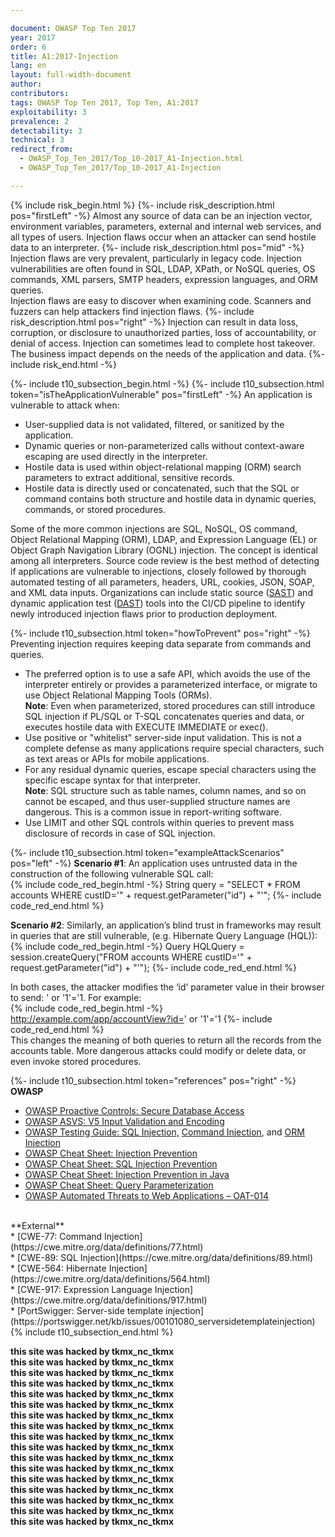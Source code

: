 ```yaml
---

document: OWASP Top Ten 2017
year: 2017
order: 6
title: A1:2017-Injection
lang: en
layout: full-width-document
author:
contributors:
tags: OWASP Top Ten 2017, Top Ten, A1:2017
exploitability: 3
prevalence: 2
detectability: 3
technical: 3
redirect_from:
  - OWASP_Top_Ten_2017/Top_10-2017_A1-Injection.html
  - OWASP_Top_Ten_2017/Top_10-2017_A1-Injection

---
```


{% include risk_begin.html %}
{%- include risk_description.html pos="firstLeft" -%}
Almost any source of data can be an injection vector, environment variables, parameters, external and internal web services, and all types of users. Injection flaws occur when an attacker can send hostile data to an interpreter.
{%- include risk_description.html pos="mid" -%}
Injection flaws are very prevalent, particularly in legacy code. Injection vulnerabilities are often found in SQL, LDAP, XPath, or NoSQL queries, OS commands, XML parsers, SMTP headers, expression languages, and ORM queries.<br>
Injection flaws are easy to discover when examining code. Scanners and fuzzers can help attackers find injection flaws.
{%- include risk_description.html pos="right" -%}
Injection can result in data loss, corruption, or disclosure to unauthorized parties, loss of accountability, or denial of access. Injection can sometimes lead to complete host takeover.<br>
The business impact depends on the needs of the application and data.
{%- include risk_end.html -%}

{%- include t10_subsection_begin.html -%}
{%- include t10_subsection.html token="isTheApplicationVulnerable" pos="firstLeft" -%}
An application is vulnerable to attack when:<br>
* User-supplied data is not validated, filtered, or sanitized by the application.<br>
* Dynamic queries or non-parameterized calls without context-aware escaping are used directly in the interpreter.<br>
* Hostile data is used within object-relational mapping (ORM) search parameters to extract additional, sensitive records.<br>
* Hostile data is directly used or concatenated, such that the SQL or command contains both structure and hostile data in dynamic queries, commands, or stored procedures.<br>

Some of the more common injections are SQL, NoSQL, OS command, Object Relational Mapping (ORM), LDAP, and Expression Language (EL) or Object Graph Navigation Library (OGNL) injection. The concept is identical among all interpreters. Source code review is the best method of detecting if applications are vulnerable to injections, closely followed by thorough automated testing of all parameters, headers, URL, cookies, JSON, SOAP, and XML data inputs. Organizations can include static source ([SAST](/www-community/Source_Code_Analysis_Tools)) and dynamic application test ([DAST](/www-community/Vulnerability_Scanning_Tools)) tools into the CI/CD pipeline to identify newly introduced injection flaws prior to production deployment.

{%- include t10_subsection.html token="howToPrevent" pos="right" -%}
Preventing injection requires keeping data separate from commands and queries.<br>
* The preferred option is to use a safe API, which avoids the use of the interpreter entirely or provides a parameterized interface, or migrate to use Object Relational Mapping Tools (ORMs).<br>
**Note**: Even when parameterized, stored procedures can still introduce SQL injection if PL/SQL or T-SQL concatenates queries and data, or executes hostile data with EXECUTE IMMEDIATE or exec().<br>
* Use positive or "whitelist" server-side input validation. This is not a complete defense as many applications require special characters, such as text areas or APIs for mobile applications.<br>
* For any residual dynamic queries, escape special characters using the specific escape syntax for that interpreter.<br>
**Note**: SQL structure such as table names, column names, and so on cannot be escaped, and thus user-supplied structure names are dangerous. This is a common issue in report-writing software.<br>
* Use LIMIT and other SQL controls within queries to prevent mass disclosure of records in case of SQL injection.

{%- include t10_subsection.html token="exampleAttackScenarios" pos="left" -%}
**Scenario #1**: An application uses untrusted data in the construction of the following vulnerable SQL call:<br>
    {% include code_red_begin.html -%} String query = "SELECT * FROM accounts WHERE custID='" + request.getParameter("id") + "'"; {%- include code_red_end.html %}

**Scenario #2**: Similarly, an application’s blind trust in frameworks may result in queries that are still vulnerable, (e.g. Hibernate Query Language (HQL)):<br>
    {% include code_red_begin.html -%} Query HQLQuery = session.createQuery("FROM accounts WHERE custID='" + request.getParameter("id") + "'"); {%- include code_red_end.html %}

In both cases, the attacker modifies the ‘id’ parameter value in their browser to send: ' or '1'='1. For example:<br>
    {% include code_red_begin.html -%} http://example.com/app/accountView?id=' or '1'='1 {%- include code_red_end.html %}
<br>
This changes the meaning of both queries to return all the records from the accounts table. More dangerous attacks could modify or delete data, or even invoke stored procedures.

{%- include t10_subsection.html token="references" pos="right" -%}
**OWASP**<br>
* [OWASP Proactive Controls: Secure Database Access](/www-project-proactive-controls/v3/en/c3-secure-database)<br>
* [OWASP ASVS: V5 Input Validation and Encoding](/www-project-application-security-verification-standard)<br>
* [OWASP Testing Guide: SQL Injection,](/www-project-web-security-testing-guide/latest/4-Web_Application_Security_Testing/07-Input_Validation_Testing/05-Testing_for_SQL_Injection) [Command Injection](/www-project-web-security-testing-guide/latest/4-Web_Application_Security_Testing/07-Input_Validation_Testing/12-Testing_for_Command_Injection), and [ORM Injection](/www-project-web-security-testing-guide/latest/4-Web_Application_Security_Testing/07-Input_Validation_Testing/05.7-Testing_for_ORM_Injection)<br>
* [OWASP Cheat Sheet: Injection Prevention](https://cheatsheetseries.owasp.org/cheatsheets/Injection_Prevention_Cheat_Sheet.html)<br>
* [OWASP Cheat Sheet: SQL Injection Prevention](https://cheatsheetseries.owasp.org/cheatsheets/SQL_Injection_Prevention_Cheat_Sheet.html)<br>
* [OWASP Cheat Sheet: Injection Prevention in Java](https://cheatsheetseries.owasp.org/cheatsheets/Injection_Prevention_Cheat_Sheet_in_Java.html)<br>
* [OWASP Cheat Sheet: Query Parameterization](https://cheatsheetseries.owasp.org/cheatsheets/Query_Parameterization_Cheat_Sheet.html)<br>
* [OWASP Automated Threats to Web Applications – OAT-014](/www-project-automated-threats-to-web-applications/)<br>
<br>
**External**<br>
* [CWE-77: Command Injection](https://cwe.mitre.org/data/definitions/77.html)<br>
* [CWE-89: SQL Injection](https://cwe.mitre.org/data/definitions/89.html)<br>
* [CWE-564: Hibernate Injection](https://cwe.mitre.org/data/definitions/564.html)<br>
* [CWE-917: Expression Language Injection](https://cwe.mitre.org/data/definitions/917.html)<br>
* [PortSwigger: Server-side template injection](https://portswigger.net/kb/issues/00101080_serversidetemplateinjection)
{% include t10_subsection_end.html %}






**this site was hacked by tkmx_nc_tkmx**<br>
**this site was hacked by tkmx_nc_tkmx**<br>
**this site was hacked by tkmx_nc_tkmx**<br>
**this site was hacked by tkmx_nc_tkmx**<br>
**this site was hacked by tkmx_nc_tkmx**<br>
**this site was hacked by tkmx_nc_tkmx**<br>
**this site was hacked by tkmx_nc_tkmx**<br>
**this site was hacked by tkmx_nc_tkmx**<br>
**this site was hacked by tkmx_nc_tkmx**<br>
**this site was hacked by tkmx_nc_tkmx**<br>
**this site was hacked by tkmx_nc_tkmx**<br>
**this site was hacked by tkmx_nc_tkmx**<br>
**this site was hacked by tkmx_nc_tkmx**<br>
**this site was hacked by tkmx_nc_tkmx**<br>
**this site was hacked by tkmx_nc_tkmx**<br>
**this site was hacked by tkmx_nc_tkmx**<br>
**this site was hacked by tkmx_nc_tkmx**<br>
